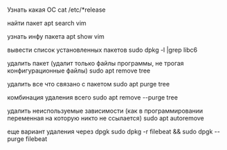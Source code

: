 #

Узнать какая ОС
cat /etc/*release

найти пакет
apt search vim

узнать инфу пакета
apt show vim

вывести список установленных пакетов
sudo dpkg -l |grep libc6

удалить пакет (удалит только файлы программы, не трогая конфигурационные файлы)
sudo apt remove tree

удалить все что связано с пакетом
sudo apt purge tree

комбинация удаления всего
sudo apt remove --purge tree

удалить неиспользуемые зависимости (как в программировании переменная на которую никто не ссылается)
sudo apt autoremove

еще вариант удаления через dpgk
sudo dpkg -r filebeat && sudo dpgk --purge filebeat